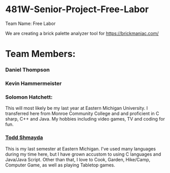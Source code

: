 # 481W-Senior-Project-Free-Labor

Team Name: Free Labor

We are creating a brick palette analyzer tool for https://brickmaniac.com/

# Team Members:

### Daniel Thompson

### Kevin Hammermeister

### Solomon Hatchett: 

This will most likely be my last year at Eastern Michigan University. I transferred here from Monroe Community College and and proficient in C sharp, C++ and Java. My hobbies including video games, TV and coding for fun.

### [Todd Shmayda](https://github.com/Desh776)

This is my last semester at Eastern Michigan. I've used many languages during my time here, but I have grown accustom to using C languages and Java/Java Script.
Other than that, I love to Cook, Garden, Hike/Camp, Computer Game, as well as playing Tabletop games.

